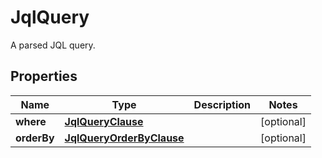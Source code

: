 

# JqlQuery

A parsed JQL query.

## Properties

Name | Type | Description | Notes
------------ | ------------- | ------------- | -------------
**where** | [**JqlQueryClause**](JqlQueryClause.md) |  |  [optional]
**orderBy** | [**JqlQueryOrderByClause**](JqlQueryOrderByClause.md) |  |  [optional]



